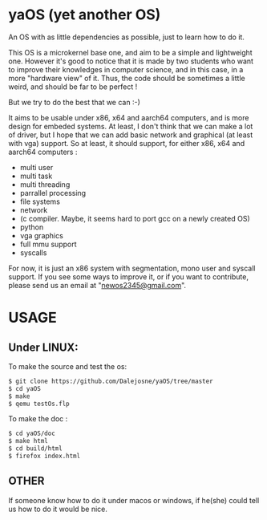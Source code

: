 # yaOS (yet another OS)

An OS with as little dependencies as possible, just to learn how to do it.

This OS is a microkernel base one, and aim to be a simple and lightweight one. However it's good to notice that it is made by two students who want to improve their knowledges in computer science, and in this case, in a more "hardware view" of it. Thus, the code should be sometimes a little weird, and should be far to be perfect !

But we try to do the best that we can :-)

It aims to be usable under x86, x64 and aarch64 computers, and is more design for embeded systems. At least, I don't think that we can make a lot of driver, but I hope that we can add basic network and graphical (at least with vga) support. So at least, it should support, for either x86, x64 and aarch64 computers :
- multi user
- multi task
- multi threading
- parrallel processing
- file systems
- network
- (c compiler. Maybe, it seems hard to port gcc on a newly created OS)
- python
- vga graphics
- full mmu support
- syscalls

For now, it is just an x86 system with segmentation, mono user and syscall support.
If you see some ways to improve it, or if you want to contribute, please send us an email at "newos2345@gmail.com".

# USAGE

## Under LINUX:

To make the source and test the os:
```sh
$ git clone https://github.com/Dalejosne/yaOS/tree/master
$ cd yaOS
$ make
$ qemu testOs.flp
```
To make the doc :
```sh
$ cd yaOS/doc
$ make html
$ cd build/html
$ firefox index.html
```
## OTHER
If someone know how to do it under macos or windows, if he(she) could tell us how to do it would be nice.

